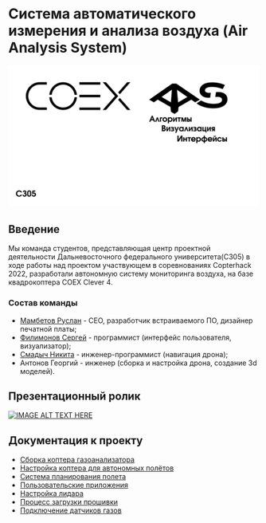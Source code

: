 # Система автоматического измерения и анализа воздуха (Air Analysis System)

<img src="docs/pictures/logo1.jpg" width=600>

## Введение

Мы команда студентов, представляющая центр проектной деятельности Дальневосточного федерального университета(C305) в ходе работы над проектом участвующем в соревнованиях Copterhack 2022, разработали автономную систему мониторинга воздуха, на базе квадрокоптера COEX Clever 4.

### Состав команды

* [Мамбетов Руслан](https://github.com/Ruslan2288) - CEO, разработчик встраиваемого ПО, дизайнер печатной платы;
* [Филимонов Сергей](https://github.com/Lukerrr) - программист (интерфейс пользователя, визуализатор);
* [Смадыч Никита](https://github.com/NikitaS2001) - инженер-программист (навигация дрона);
* Антонов Георгий  - инженер (сборка и настройка дрона, создание 3d моделей).

## Презентационный ролик

[![IMAGE ALT TEXT HERE](https://img.youtube.com/vi/zkYE8mLS81k/0.jpg)](https://www.youtube.com/watch?v=zkYE8mLS81k)

## Документация к проекту

* [Сборка коптера газоанализатора](/docs/drone_assembly.md)
* [Настройка коптера для автономных полётов](/docs/drone_config.md)
* [Система планирования полета](/docs/path_planning.md)
* [Пользовательские приложения](/docs/user_applications.md)
* [Настройка лидара](/docs/setup_lidar.md)
* [Процесс загрузки прошивки](/docs/firmware_upload.md)
* [Подключение датчиков газов](/docs/gas_sensors.md)
